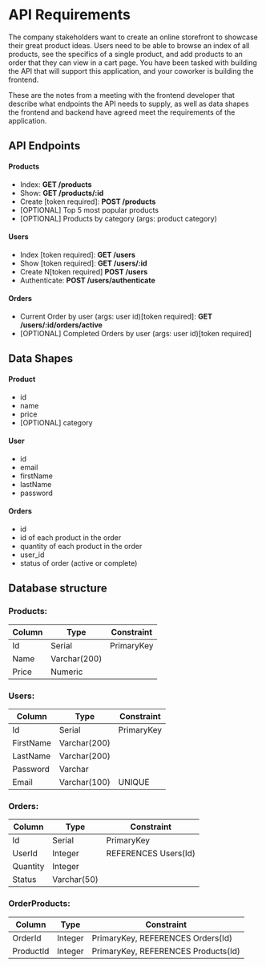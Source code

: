 # API Requirements

The company stakeholders want to create an online storefront to showcase their great product ideas. Users need to be able to browse an index of all products, see the specifics of a single product, and add products to an order that they can view in a cart page. You have been tasked with building the API that will support this application, and your coworker is building the frontend.

These are the notes from a meeting with the frontend developer that describe what endpoints the API needs to supply, as well as data shapes the frontend and backend have agreed meet the requirements of the application.

## API Endpoints

#### Products

- Index: **GET /products**
- Show: **GET /products/:id**
- Create [token required]: **POST /products**
- [OPTIONAL] Top 5 most popular products
- [OPTIONAL] Products by category (args: product category)

#### Users

- Index [token required]: **GET /users**
- Show [token required]: **GET /users/:id**
- Create N[token required] **POST /users**
- Authenticate: **POST /users/authenticate**

#### Orders

- Current Order by user (args: user id)[token required]: **GET /users/:id/orders/active**
- [OPTIONAL] Completed Orders by user (args: user id)[token required]

## Data Shapes

#### Product

- id
- name
- price
- [OPTIONAL] category

#### User

- id
- email
- firstName
- lastName
- password

#### Orders

- id
- id of each product in the order
- quantity of each product in the order
- user_id
- status of order (active or complete)

## Database structure

### Products:

| Column | Type         | Constraint |
| ------ | ------------ | ---------- |
| Id     | Serial       | PrimaryKey |
| Name   | Varchar(200) |            |
| Price  | Numeric      |            |

### Users:

| Column    | Type         | Constraint |
| --------- | ------------ | ---------- |
| Id        | Serial       | PrimaryKey |
| FirstName | Varchar(200) |            |
| LastName  | Varchar(200) |            |
| Password  | Varchar      |            |
| Email     | Varchar(100) | UNIQUE     |

### Orders:

| Column   | Type        | Constraint           |
| -------- | ----------- | -------------------- |
| Id       | Serial      | PrimaryKey           |
| UserId   | Integer     | REFERENCES Users(Id) |
| Quantity | Integer     |                      |
| Status   | Varchar(50) |                      |

### OrderProducts:

| Column    | Type    | Constraint                          |
| --------- | ------- | ----------------------------------- |
| OrderId   | Integer | PrimaryKey, REFERENCES Orders(Id)   |
| ProductId | Integer | PrimaryKey, REFERENCES Products(Id) |
